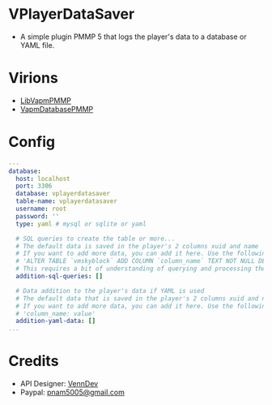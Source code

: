 # VPlayerDataSaver
- A simple plugin PMMP 5 that logs the player's data to a database or YAML file.

# Virions
- [LibVapmPMMP](https://github.com/VennDev/LibVapmPMMP)
- [VapmDatabasePMMP](https://github.com/VennDev/VapmDatabase)

# Config
```yml
---
database:
  host: localhost
  port: 3306
  database: vplayerdatasaver
  table-name: vplayerdatasaver
  username: root
  password: ''
  type: yaml # mysql or sqlite or yaml

  # SQL queries to create the table or more...
  # The default data is saved in the player's 2 columns xuid and name
  # If you want to add more data, you can add it here. Use the following format:
  # 'ALTER TABLE `vmskyblock` ADD COLUMN `column_name` TEXT NOT NULL DEFAULT ""'
  # This requires a bit of understanding of querying and processing the underlying columns in the database
  addition-sql-queries: []

  # Data addition to the player's data if YAML is used
  # The default data that is saved in the player's 2 columns xuid and name
  # If you want to add more data, you can add it here. Use the following format:
  # 'column_name: value'
  addition-yaml-data: []
...
```

# Credits
- API Designer: [VennDev](https://github.com/VennDev)
- Paypal: pnam5005@gmail.com
